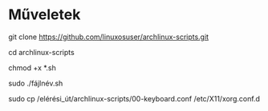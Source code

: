 # Műveletek

git clone https://github.com/linuxosuser/archlinux-scripts.git

cd archlinux-scripts

chmod +x *.sh

sudo ./fájlnév.sh

sudo cp /elérési_út/archlinux-scripts/00-keyboard.conf /etc/X11/xorg.conf.d
